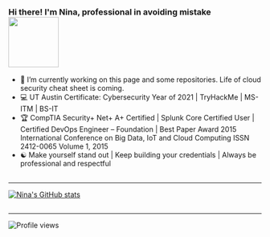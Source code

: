
### Hi there! I'm Nina, professional in avoiding mistake <img src="https://pic.funnygifsbox.com/uploads/2021/05/funnygifsbox.com-2021-05-22-12-08-33-86.gif" width="100">

- :satellite:  I’m currently working on this page and some repositories. Life of cloud security cheat sheet is coming. 
- :computer: UT Austin Certificate: Cybersecurity Year of 2021 | TryHackMe | MS-ITM | BS-IT
- :trophy: CompTIA Security+ Net+ A+ Certified | Splunk Core Certified User | Certified DevOps Engineer – Foundation | Best Paper Award 2015 International Conference on Big Data, IoT and Cloud Computing ISSN 2412-0065 Volume 1, 2015
- :yin_yang: Make yourself stand out | Keep building your credentials | Always be professional and respectful

##
--- 

[![Nina's GitHub stats](https://github-readme-stats.vercel.app/api?username=diablo5g&hide=issues,contribs&count_private=true&show_icons=true&theme=yeblu)](https://github.com/diablo5g/github-readme-stats)  
 
##
---

<img src="https://camo.githubusercontent.com/83f0d3be3e7be8027e9726afe0f1eacaccbc49969298d7ad4263102679928733/68747470733a2f2f677076632e6172747572696f2e6465762f6b61726d612d373836" alt="Profile views" data-canonical-src="https://gpvc.arturio.dev/Diablo5G" style="max-width: 100%;">

